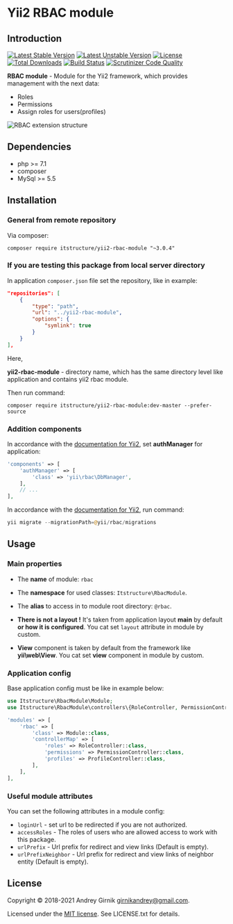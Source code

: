 # Yii2 RBAC module

## Introduction

[![Latest Stable Version](https://poser.pugx.org/itstructure/yii2-rbac-module/v/stable)](https://packagist.org/packages/itstructure/yii2-rbac-module)
[![Latest Unstable Version](https://poser.pugx.org/itstructure/yii2-rbac-module/v/unstable)](https://packagist.org/packages/itstructure/yii2-rbac-module)
[![License](https://poser.pugx.org/itstructure/yii2-rbac-module/license)](https://packagist.org/packages/itstructure/yii2-rbac-module)
[![Total Downloads](https://poser.pugx.org/itstructure/yii2-rbac-module/downloads)](https://packagist.org/packages/itstructure/yii2-rbac-module)
[![Build Status](https://scrutinizer-ci.com/g/itstructure/yii2-rbac-module/badges/build.png?b=master)](https://scrutinizer-ci.com/g/itstructure/yii2-rbac-module/build-status/master)
[![Scrutinizer Code Quality](https://scrutinizer-ci.com/g/itstructure/yii2-rbac-module/badges/quality-score.png?b=master)](https://scrutinizer-ci.com/g/itstructure/yii2-rbac-module/?branch=master)

**RBAC module** - Module for the Yii2 framework, which provides management with the next data:
- Roles
- Permissions
- Assign roles for users(profiles)

![RBAC extension structure](https://github.com/itstructure/yii2-rbac-module/blob/master/yii2_rbac_structure_en.jpg)

## Dependencies

- php >= 7.1
- composer
- MySql >= 5.5

## Installation

### General from remote repository

Via composer:

`composer require itstructure/yii2-rbac-module "~3.0.4"`

### If you are testing this package from local server directory

In application `composer.json` file set the repository, like in example:

```json
"repositories": [
    {
        "type": "path",
        "url": "../yii2-rbac-module",
        "options": {
            "symlink": true
        }
    }
],
```

Here,

**yii2-rbac-module** - directory name, which has the same directory level like application and contains yii2 rbac module.

Then run command:

`composer require itstructure/yii2-rbac-module:dev-master --prefer-source`

### Addition components

In accordance with the [documentation for Yii2](http://www.yiiframework.com/doc-2.0/guide-security-authorization.html), set **authManager** for application:

```php
'components' => [
    'authManager' => [
        'class' => 'yii\rbac\DbManager',
    ],
    // ...
],
```

In accordance with the [documentation for Yii2](http://www.yiiframework.com/doc-2.0/guide-security-authorization.html), run command:

```php
yii migrate --migrationPath=@yii/rbac/migrations
```

## Usage

### Main properties

- The **name** of module: `rbac`
- The **namespace** for used classes: `Itstructure\RbacModule`.
- The **alias** to access in to module root directory: `@rbac`.

- **There is not a layout !** It's taken from application layout **main** by default **or how it is configured**. You cat set `layout` attribute in module by custom.

- **View** component is taken by default from the framework like **yii\web\View**. You cat set **view** component in module by custom.

### Application config
Base application config must be like in example below:

```php
use Itstructure\RbacModule\Module;
use Itstructure\RbacModule\controllers\{RoleController, PermissionController, ProfileController};
```

```php
'modules' => [
    'rbac' => [
        'class' => Module::class,
        'controllerMap' => [
            'roles' => RoleController::class,
            'permissions' => PermissionController::class,
            'profiles' => ProfileController::class,
        ],
    ],
],
```

### Useful module attributes

You can set the following attributes in a module config:

- `loginUrl` - set url to be redirected if you are not authorized.
- `accessRoles` - The roles of users who are allowed access to work with this package.
- `urlPrefix` - Url prefix for redirect and view links (Default is empty).
- `urlPrefixNeighbor` - Url prefix for redirect and view links of neighbor entity (Default is empty).

## License

Copyright © 2018-2021 Andrey Girnik girnikandrey@gmail.com.

Licensed under the [MIT license](http://opensource.org/licenses/MIT). See LICENSE.txt for details.
